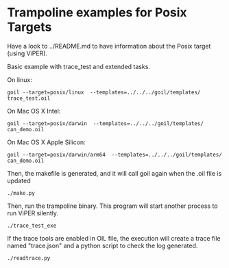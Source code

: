 # Trampoline examples for Posix Targets

Have a look to ../README.md to have information about the Posix target (using ViPER).

Basic example with trace_test and extended tasks.

On linux:
```
goil --target=posix/linux  --templates=../../../goil/templates/ trace_test.oil
```

On Mac OS X Intel:
```
goil --target=posix/darwin  --templates=../../../goil/templates/ can_demo.oil
```

On Mac OS X Apple Silicon:
```
goil --target=posix/darwin/arm64  --templates=../../../goil/templates/ can_demo.oil
```

Then, the makefile is generated, and it will call goil again when the .oil file is updated

```
./make.py
```

Then, run the trampoline binary. This program will start another process to run ViPER silently.

```
./trace_test_exe
```

If the trace tools are enabled in OIL file, the execution will create a trace file named "trace.json" and a python script to check the log generated.

```
./readtrace.py
```
